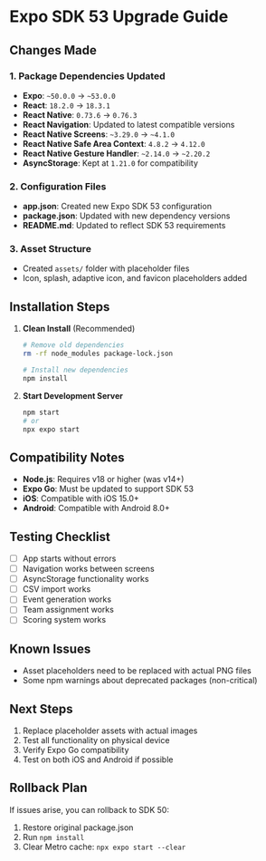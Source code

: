 # Expo SDK 53 Upgrade Guide

## Changes Made

### 1. Package Dependencies Updated
- **Expo**: `~50.0.0` → `~53.0.0`
- **React**: `18.2.0` → `18.3.1`
- **React Native**: `0.73.6` → `0.76.3`
- **React Navigation**: Updated to latest compatible versions
- **React Native Screens**: `~3.29.0` → `~4.1.0`
- **React Native Safe Area Context**: `4.8.2` → `4.12.0`
- **React Native Gesture Handler**: `~2.14.0` → `~2.20.2`
- **AsyncStorage**: Kept at `1.21.0` for compatibility

### 2. Configuration Files
- **app.json**: Created new Expo SDK 53 configuration
- **package.json**: Updated with new dependency versions
- **README.md**: Updated to reflect SDK 53 requirements

### 3. Asset Structure
- Created `assets/` folder with placeholder files
- Icon, splash, adaptive icon, and favicon placeholders added

## Installation Steps

1. **Clean Install** (Recommended)
   ```bash
   # Remove old dependencies
   rm -rf node_modules package-lock.json
   
   # Install new dependencies
   npm install
   ```

2. **Start Development Server**
   ```bash
   npm start
   # or
   npx expo start
   ```

## Compatibility Notes

- **Node.js**: Requires v18 or higher (was v14+)
- **Expo Go**: Must be updated to support SDK 53
- **iOS**: Compatible with iOS 15.0+
- **Android**: Compatible with Android 8.0+

## Testing Checklist

- [ ] App starts without errors
- [ ] Navigation works between screens
- [ ] AsyncStorage functionality works
- [ ] CSV import works
- [ ] Event generation works
- [ ] Team assignment works
- [ ] Scoring system works

## Known Issues

- Asset placeholders need to be replaced with actual PNG files
- Some npm warnings about deprecated packages (non-critical)

## Next Steps

1. Replace placeholder assets with actual images
2. Test all functionality on physical device
3. Verify Expo Go compatibility
4. Test on both iOS and Android if possible

## Rollback Plan

If issues arise, you can rollback to SDK 50:
1. Restore original package.json
2. Run `npm install`
3. Clear Metro cache: `npx expo start --clear`
